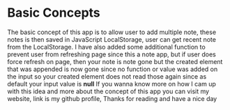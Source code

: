 <div id="readme">
  <h1>Basic Concepts</h1>
  <p>The basic concept of this app is to allow user to add multiple note, these notes is then saved in JavaScript LocalStorage, user can get recent note from the LocalStorage. I have also added some additional function to prevent user from refreshing page since this a note app, but if user does force refresh on page, then your note is note gone but the created element that was appended is now gone since no function or value was added on the input so your created element does not read those again since as default your input value is <b>null</b> If you wanna know more on how I cam up with this idea and more about the concept of this app you can visit my website, link is my github profile, Thanks for reading and have a nice day </p>
</div>
